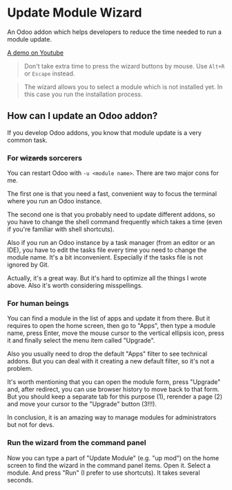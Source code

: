 # Update Module Wizard

An Odoo addon which helps developers to reduce the time needed to run a module update.

[A demo on Youtube](https://youtu.be/qTxWRm-1Hxg)

> Don't take extra time to press the wizard buttons by mouse. Use `Alt+R` or `Escape` instead.

> The wizard allows you to select a module which is not installed yet. In this case you run the installation process.

## How can I update an Odoo addon?

If you develop Odoo addons, you know that module update is a very common task.

### For ~~wizards~~ sorcerers

You can restart Odoo with `-u <module name>`. There are two major cons for me.

The first one is that you need a fast, convenient way to focus the terminal where you run an Odoo instance.

The second one is that you probably need to update different addons, so you have to change the shell command frequently which takes a time (even if you're familiar with shell shortcuts).

Also if you run an Odoo instance by a task manager (from an editor or an IDE), you have to edit the tasks file every time you need to change the module name. It's a bit inconvenient. Especially if the tasks file is not ignored by Git.

Actually, it's a great way. But it's hard to optimize all the things I wrote above. Also it's worth considering misspellings.

### For human beings

You can find a module in the list of apps and update it from there. But it requires to open the home screen, then go to "Apps", then type a module name, press Enter, move the mouse cursor to the vertical ellipsis icon, press it and finally select the menu item called "Upgrade".

Also you usually need to drop the default "Apps" filter to see technical addons. But you can deal with it creating a new default filter, so it's not a problem.

It's worth mentioning that you can open the module form, press "Upgrade" and, after redirect, you can use browser history to move back to that form. But you should keep a separate tab for this purpose (1), rerender a page (2) and move your cursor to the "Upgrade" button (3!!!).

In conclusion, it is an amazing way to manage modules for administrators but not for devs.

### Run the wizard from the command panel

Now you can type a part of "Update Module" (e.g. "up mod") on the home screen to find the wizard in the command panel items. Open it. Select a module. And press "Run" (I prefer to use shortcuts). It takes several seconds.
